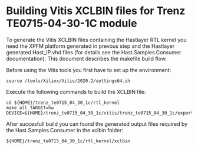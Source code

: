 # Building Vitis XCLBIN files for Trenz TE0715-04-30-1C module

To generate the Vitis XCLBIN files containing the Hastlayer RTL kernel you need the XPFM platform generated in prevous step and the Hastlayer generated Hast_IP.vhd files (for details see the Hast.Samples.Consumer documentation). This document describes the makefile build flow.

Before using the Vitis tools you first have to set up the environment:
 
```
source /tools/Xilinx/Vitis/2020.2/settings64.sh
```

Execute the following commands to build the XCLBIN file:

```
cd ${HOME}/trenz_te0715_04_30_1c/rtl_kernel
make all TARGET=hw DEVICE=${HOME}/trenz_te0715_04_30_1c/vitis/trenz_te0715_04_30_1c/export/trenz_te0715_04_30_1c/trenz_te0715_04_30_1c.xpfm
```

After succesfull build you can found the generated output files required by the Hast.Samples.Consumer in the xclbin folder:

```
${HOME}/trenz_te0715_04_30_1c/rtl_kernel/xclbin
```
